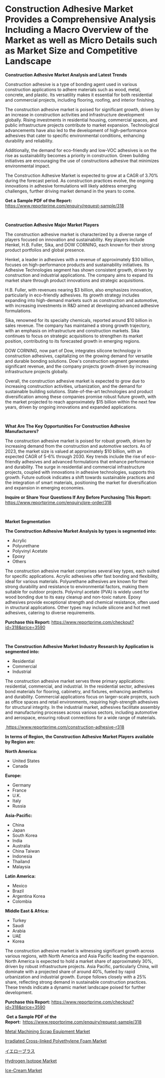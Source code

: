 <p><h1>Construction Adhesive Market Provides a Comprehensive Analysis Including a Macro Overview of the Market as well as Micro Details such as Market Size and Competitive Landscape</h1></p><p><strong>Construction Adhesive Market Analysis and Latest Trends</strong></p>
<p><p>Construction adhesive is a type of bonding agent used in various construction applications to adhere materials such as wood, metal, concrete, and plastic. Its versatility makes it essential for both residential and commercial projects, including flooring, roofing, and interior finishing. </p><p>The construction adhesive market is poised for significant growth, driven by an increase in construction activities and infrastructure development globally. Rising investments in residential housing, commercial spaces, and public infrastructure projects contribute to market expansion. Technological advancements have also led to the development of high-performance adhesives that cater to specific environmental conditions, enhancing durability and reliability. </p><p>Additionally, the demand for eco-friendly and low-VOC adhesives is on the rise as sustainability becomes a priority in construction. Green building initiatives are encouraging the use of constructions adhesive that minimizes environmental impact. </p><p>The Construction Adhesive Market is expected to grow at a CAGR of 3.70% during the forecast period. As construction practices evolve, the ongoing innovations in adhesive formulations will likely address emerging challenges, further driving market demand in the years to come.</p></p>
<p><strong>Get a Sample PDF of the Report:&nbsp;</strong> <a href="https://www.reportprime.com/enquiry/request-sample/318">https://www.reportprime.com/enquiry/request-sample/318</a></p>
<p>&nbsp;</p>
<p><strong>Construction Adhesive Major Market Players</strong></p>
<p><p>The construction adhesive market is characterized by a diverse range of players focused on innovation and sustainability. Key players include Henkel, H.B. Fuller, Sika, and DOW CORNING, each known for their strong product portfolios and global presence.</p><p>Henkel, a leader in adhesives with a revenue of approximately $30 billion, focuses on high-performance products and sustainability initiatives. Its Adhesive Technologies segment has shown consistent growth, driven by construction and industrial applications. The company aims to expand its market share through product innovations and strategic acquisitions.</p><p>H.B. Fuller, with revenues nearing $3 billion, also emphasizes innovation, particularly in eco-friendly adhesives. Its growth strategy includes expanding into high-demand markets such as construction and automotive, with increasing investments in R&D aimed at developing advanced adhesive formulations.</p><p>Sika, renowned for its specialty chemicals, reported around $10 billion in sales revenue. The company has maintained a strong growth trajectory, with an emphasis on infrastructure and construction markets. Sika continues to focus on strategic acquisitions to strengthen its market position, contributing to its forecasted growth in emerging regions.</p><p>DOW CORNING, now part of Dow, integrates silicone technology in construction adhesives, capitalizing on the growing demand for versatile and durable bonding solutions. Dow's construction segment generates significant revenue, and the company projects growth driven by increasing infrastructure projects globally.</p><p>Overall, the construction adhesive market is expected to grow due to increasing construction activities, urbanization, and the demand for sustainable building solutions. State-of-the-art technologies and product diversification among these companies promise robust future growth, with the market projected to reach approximately $15 billion within the next few years, driven by ongoing innovations and expanded applications.</p></p>
<p>&nbsp;</p>
<p><strong>What Are The Key Opportunities For Construction Adhesive Manufacturers?</strong></p>
<p><p>The construction adhesive market is poised for robust growth, driven by increasing demand from the construction and automotive sectors. As of 2023, the market size is valued at approximately $10 billion, with an expected CAGR of 5-6% through 2030. Key trends include the rise of eco-friendly adhesives and advanced formulations that enhance performance and durability. The surge in residential and commercial infrastructure projects, coupled with innovations in adhesive technologies, supports this growth. Future outlook indicates a shift towards sustainable practices and the integration of smart materials, positioning the market for diversification and expansion in emerging economies.</p></p>
<p><strong>Inquire or Share Your Questions If Any Before Purchasing This Report:</strong> <a href="https://www.reportprime.com/enquiry/pre-order/318">https://www.reportprime.com/enquiry/pre-order/318</a></p>
<p>&nbsp;</p>
<p><strong>Market Segmentation</strong></p>
<p><strong>The Construction Adhesive Market Analysis by types is segmented into:</strong></p>
<p><ul><li>Acrylic</li><li>Polyurethane</li><li>Polyvinyl Acetate</li><li>Epoxy</li><li>Others</li></ul></p>
<p><p>The construction adhesive market comprises several key types, each suited for specific applications. Acrylic adhesives offer fast bonding and flexibility, ideal for various materials. Polyurethane adhesives are known for their strong durability and resistance to environmental factors, making them suitable for outdoor projects. Polyvinyl acetate (PVA) is widely used for wood bonding due to its easy cleanup and non-toxic nature. Epoxy adhesives provide exceptional strength and chemical resistance, often used in structural applications. Other types may include silicone and hot melt adhesives, catering to diverse requirements.</p></p>
<p><strong>Purchase this Report:&nbsp;</strong><a href="https://www.reportprime.com/checkout?id=318&price=3590">https://www.reportprime.com/checkout?id=318&price=3590</a></p>
<p>&nbsp;</p>
<p><strong>The Construction Adhesive Market Industry Research by Application is segmented into:</strong></p>
<p><ul><li>Residential</li><li>Commercial</li><li>Industrial</li></ul></p>
<p><p>The construction adhesive market serves three primary applications: residential, commercial, and industrial. In the residential sector, adhesives bond materials for flooring, cabinetry, and fixtures, enhancing aesthetics and durability. Commercial applications focus on larger-scale projects, such as office spaces and retail environments, requiring high-strength adhesives for structural integrity. In the industrial market, adhesives facilitate assembly and manufacturing processes across various sectors, including automotive and aerospace, ensuring robust connections for a wide range of materials.</p></p>
<p><a href="https://www.reportprime.com/construction-adhesive-r318">&nbsp;https://www.reportprime.com/construction-adhesive-r318</a></p>
<p><strong>In terms of Region, the Construction Adhesive Market Players available by Region are:</strong></p>
<p>
    <p> <strong> North America: </strong>
        <ul>
            <li>United States</li>
            <li>Canada</li>
        </ul>
        </p> 
    <p> <strong> Europe: </strong>
        <ul>
            <li>Germany</li>
            <li>France</li>
            <li>U.K.</li>
            <li>Italy</li>
            <li>Russia</li>
        </ul>
        </p> 
    <p> <strong> Asia-Pacific: </strong>
        <ul>
            <li>China</li>
            <li>Japan</li>
            <li>South Korea</li>
            <li>India</li>
            <li>Australia</li>
            <li>China Taiwan</li>
            <li>Indonesia</li>
            <li>Thailand</li>
            <li>Malaysia</li>
        </ul>
        </p> 
    <p> <strong> Latin America: </strong>
        <ul>
            <li>Mexico</li>
            <li>Brazil</li>
            <li>Argentina Korea</li>
            <li>Colombia</li>
        </ul>
        </p> 
    <p> <strong> Middle East & Africa: </strong>
        <ul>
            <li>Turkey</li>
            <li>Saudi</li>
            <li>Arabia</li>
            <li>UAE</li>
            <li>Korea</li>
        </ul>
    </p>
    </p>
<p><p>The construction adhesive market is witnessing significant growth across various regions, with North America and Asia Pacific leading the expansion. North America is expected to hold a market share of approximately 30%, driven by robust infrastructure projects. Asia Pacific, particularly China, will dominate with a projected share of around 40%, fueled by rapid urbanization and industrial growth. Europe follows closely with a 25% share, reflecting strong demand in sustainable construction practices. These trends indicate a dynamic market landscape poised for further development.</p></p>
<p><strong>Purchase this Report: </strong><a href="https://www.reportprime.com/checkout?id=318&price=3590">https://www.reportprime.com/checkout?id=318&price=3590</a></p>
<p>&nbsp;<strong>Get a Sample PDF of the Report:&nbsp;&nbsp;</strong><a href="https://www.reportprime.com/enquiry/request-sample/318">https://www.reportprime.com/enquiry/request-sample/318</a></p>
<p><strong></strong></p>
<p><p><a href="https://www.linkedin.com/pulse/market-forecasting-change-global-metal-machining-scrap-equipment-j7rkf?trackingId=doS%2B%2FaVUS0a6oW7y07rIaQ%3D%3D">Metal Machining Scrap Equipment Market</a></p><p><a href="https://issuu.com/reportprime-2/docs/irradiated-cross-linked-polyethylen_32818792c587e0">Irradiated Cross-linked Polyethylene Foam Market</a></p><p><a href="https://medium.com/@grarrity46/%E9%BB%84%E9%8A%85%E5%B8%82%E5%A0%B4%E8%AA%BF%E6%9F%BB%E3%81%8A%E3%82%88%E3%81%B3%E7%94%A3%E6%A5%AD%E3%81%AE%E9%80%B2%E5%8C%96-2031%E5%B9%B4%E3%81%BE%E3%81%A7%E3%81%AE%E4%BA%88%E6%B8%AC-21f80651c217">イエローブラス</a></p><p><a href="https://medium.com/@jacobwilkins67/global-hydrogen-isotope-market-exploring-market-share-market-trends-and-future-growth-6897645844ce">Hydrogen Isotope Market</a></p><p><a href="https://issuu.com/reportprime-2/docs/ice-cream-market-size-2030.pptx_099be7f332dca9">Ice-Cream Market</a></p></p>